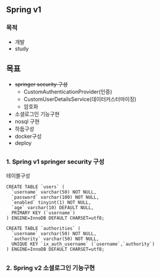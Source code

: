 ## Spring v1

### 목적
* 개발
* study

## 목표
* ~~springer security 구성~~
  * CustomAuthenticationProvider(인증)
  * CustomUserDetailsService(데이터커스터마이징)
  * 암호화
* 소셜로그인 기능구현
* nosql 구현
* 하둡구성
* docker구성
* deploy

##
### 1. Spring v1 springer security 구성
테이블구성
```
CREATE TABLE `users` (
  `username` varchar(50) NOT NULL,
  `password` varchar(100) NOT NULL,
  `enabled` tinyint(1) NOT NULL,
  `age` varchar(10) DEFAULT NULL,
  PRIMARY KEY (`username`)
) ENGINE=InnoDB DEFAULT CHARSET=utf8;

CREATE TABLE `authorities` (
  `username` varchar(50) NOT NULL,
  `authority` varchar(50) NOT NULL,
  UNIQUE KEY `ix_auth_username` (`username`,`authority`)
) ENGINE=InnoDB DEFAULT CHARSET=utf8;
```
##
### 2. Spring v2 소셜로그인 기능구현
